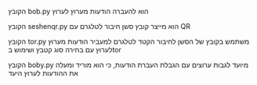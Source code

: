 הקובץ bob.py הוא להעברה הודעות מערוץ לערוץ 

הקובץ seshenqr.py הוא מייצר קובץ סשן חיבור לטלגרם עם QR 

הקובץ tor.py משתמש בקובץ של הסשן לחיבור הקטד לטלגרם למעביר הודעות מערוץ לערוץ עם בחירה סוג קטבץ ושימוש בtor

הקובץ boby.py מיועד לגבות ערוצים עם הגבלת העברת הודעות, כי הוא מוריד ומעלה את ההודעות לערוץ היעד
